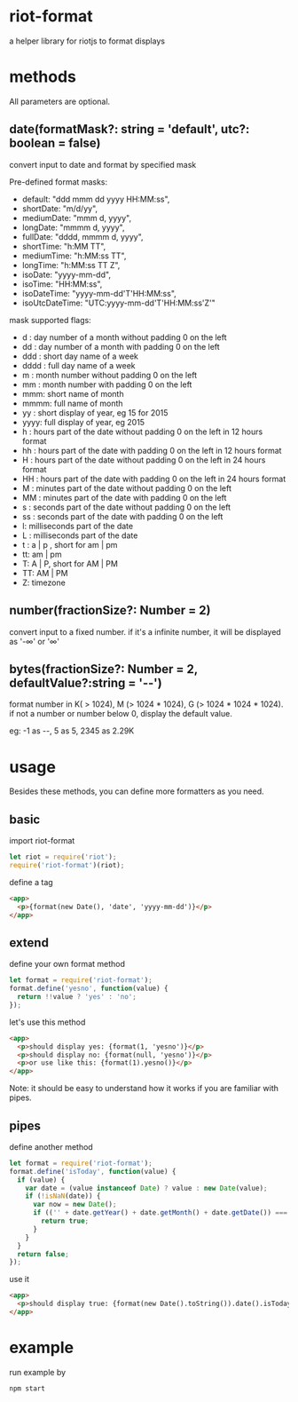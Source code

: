 # riot-format
a helper library for riotjs to format displays

# methods

All parameters are optional.

## date(formatMask?: string = 'default', utc?: boolean = false)
convert input to date and format by specified mask

Pre-defined format masks:
- default: "ddd mmm dd yyyy HH:MM:ss",
- shortDate: "m/d/yy",
- mediumDate: "mmm d, yyyy",
- longDate: "mmmm d, yyyy",
- fullDate: "dddd, mmmm d, yyyy",
- shortTime: "h:MM TT",
- mediumTime: "h:MM:ss TT",
- longTime: "h:MM:ss TT Z",
- isoDate: "yyyy-mm-dd",
- isoTime: "HH:MM:ss",
- isoDateTime: "yyyy-mm-dd'T'HH:MM:ss",
- isoUtcDateTime: "UTC:yyyy-mm-dd'T'HH:MM:ss'Z'"

mask supported flags:
- d : day number of a month without padding 0 on the left
- dd : day number of a month with padding 0 on the left
- ddd : short day name of a week
- dddd : full day name of a week
- m : month number without padding 0 on the left
- mm : month number with padding 0 on the left
- mmm: short name of month
- mmmm: full name of month
- yy : short display of year, eg 15 for 2015
- yyyy: full display of year, eg 2015
- h : hours part of the date without padding 0 on the left in 12 hours format
- hh : hours part of the date with padding 0 on the left in 12 hours format
- H : hours part of the date without padding 0 on the left in 24 hours format
- HH : hours part of the date with padding 0 on the left in 24 hours format
- M : minutes part of the date without padding 0 on the left
- MM : minutes part of the date with padding 0 on the left
- s : seconds part of the date without padding 0 on the left
- ss : seconds part of the date with padding 0 on the left
- l: milliseconds part of the date
- L : milliseconds part of the date
- t : a | p , short for am | pm
- tt: am | pm
- T: A | P, short for AM | PM
- TT: AM | PM
- Z: timezone

## number(fractionSize?: Number = 2)
convert input to a fixed number.
if it's a infinite number, it will be displayed as '-∞' or '∞'

## bytes(fractionSize?: Number = 2, defaultValue?:string = '--')
format number in K( > 1024), M (> 1024 * 1024), G (> 1024 * 1024 * 1024).
if not a number or number below 0, display the default value.

eg: -1 as --, 5 as 5, 2345 as 2.29K

# usage

Besides these  methods, you can define more formatters as you need.

## basic
import riot-format
```js
let riot = require('riot');
require('riot-format')(riot);
```

define a tag
```html
<app>
  <p>{format(new Date(), 'date', 'yyyy-mm-dd')}</p>
</app>
```
## extend
define your own format method
```js
let format = require('riot-format');
format.define('yesno', function(value) {
  return !!value ? 'yes' : 'no';
});
```
let's use this method
```html
<app>
  <p>should display yes: {format(1, 'yesno')}</p>
  <p>should display no: {format(null, 'yesno')}</p>
  <p>or use like this: {format(1).yesno()}</p>
</app>
```
Note: it should be easy to understand how it works if you are familiar with pipes.

## pipes
define another method
```js
let format = require('riot-format');
format.define('isToday', function(value) {
  if (value) {
    var date = (value instanceof Date) ? value : new Date(value);
    if (!isNaN(date)) {
      var now = new Date();
      if (('' + date.getYear() + date.getMonth() + date.getDate()) === ('' + now.getYear() + now.getMonth() + now.getDate())) {
        return true;
      }
    }
  }
  return false;
});
```
use it
```html
<app>
  <p>should display true: {format(new Date().toString()).date().isToday()}</p>
</app>
```

# example
run example by
```
npm start
```
